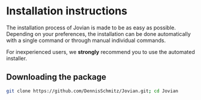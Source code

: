 # Installation instructions

The installation process of Jovian is made to be as easy as possible.  
Depending on your preferences, the installation can be done automatically with a single command or through manual individual commands.  

For inexperienced users, we **strongly** recommend you to use the automated installer.

## Downloading the package


```bash
git clone https://github.com/DennisSchmitz/Jovian.git; cd Jovian
```


